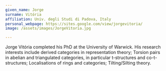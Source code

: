 ```yaml
---
given_name: Jorge
surname: Vitória
affiliation: Univ. degli Studi di Padova, Italy
personal_webpage: https://sites.google.com/view/jorgevitoria/
image: /assets/images/JorgeVitoria.jpg

---
```

Jorge Vitória completed his PhD at the University of Warwick. His research interests include
derived categories in representation theory; Torsion pairs in abelian and triangulated categories, 
in particular t-structures and co-t-structures; Localisations of rings and categories; Tilting/Silting theory.
